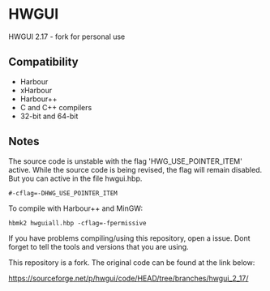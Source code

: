 # HWGUI
HWGUI 2.17 - fork for personal use

## Compatibility

* Harbour  
* xHarbour  
* Harbour++  
* C and C++ compilers  
* 32-bit and 64-bit  

## Notes

The source code is unstable with the flag 'HWG_USE_POINTER_ITEM' active. While the source code
is being revised, the flag will remain disabled. But you can active in the file hwgui.hbp.

```
#-cflag=-DHWG_USE_POINTER_ITEM
```

To compile with Harbour++ and MinGW:  

```
hbmk2 hwguiall.hbp -cflag=-fpermissive
```

If you have problems compiling/using this repository, open a issue. Dont forget to tell the tools and versions that you are using.

This repository is a fork. The original code can be found at the link below:

https://sourceforge.net/p/hwgui/code/HEAD/tree/branches/hwgui_2_17/
